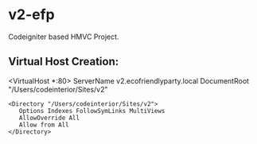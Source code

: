 v2-efp
======

Codeigniter based HMVC Project.

Virtual Host Creation:
----------------------

<VirtualHost *:80>
    ServerName v2.ecofriendlyparty.local
    DocumentRoot "/Users/codeinterior/Sites/v2"

    <Directory "/Users/codeinterior/Sites/v2">
       Options Indexes FollowSymLinks MultiViews
       AllowOverride All
       Allow from All
    </Directory>
</VirtualHost>
